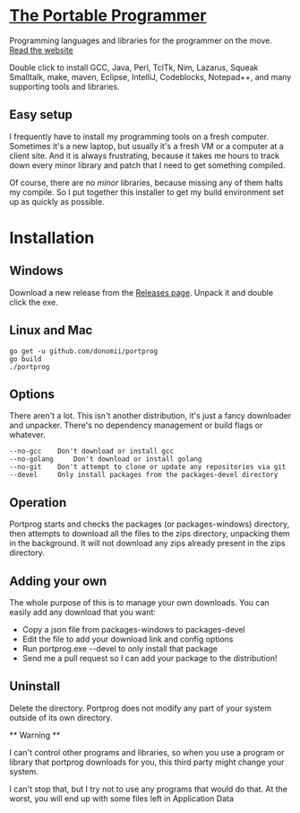# [The Portable Programmer](https://donomii.github.io/portprog/)

Programming languages and libraries for the programmer on the move.  [Read the website](https://donomii.github.io/portprog/)

Double click to install GCC, Java, Perl, TclTk, Nim, Lazarus, Squeak Smalltalk, make, maven, Eclipse, IntelliJ, Codeblocks, Notepad++, and many supporting tools and libraries.

## Easy setup

I frequently have to install my programming tools on a fresh computer.
  Sometimes it's a new laptop, but usually it's a fresh VM or a computer at a client site.
  And it is always frustrating, because it takes me hours to track down every minor library and
  patch that I need to get something compiled.
  
Of course, there are no _minor_ libraries, because missing any of them halts my compile.  So
I put together this installer to get my build environment set up as quickly as possible.

# Installation

## Windows

Download a new release from the [Releases page](https://github.com/donomii/portprog/releases).  Unpack it and double click the exe.

## Linux and Mac

	go get -u github.com/donomii/portprog
	go build
	./portprog

## Options

There aren't a lot.  This isn't another distribution, it's just a fancy downloader and unpacker.  There's no dependency management or build flags 
or whatever.

	--no-gcc	Don't download or install gcc
	--no-golang 	Don't download or install golang
	--no-git 	Don't attempt to clone or update any repositories via git
	--devel		Only install packages from the packages-devel directory
	
## Operation

Portprog starts and checks the packages (or packages-windows) directory, then attempts to download all the files to the zips directory, unpacking them in the background.  It will not download any zips already present in the zips directory.
## Adding your own

The whole purpose of this is to manage your own downloads.  You can easily add any download that you want:

*  Copy a json file from packages-windows to packages-devel
*  Edit the file to add your download link and config options
*  Run portprog.exe --devel to only install that package
*  Send me a pull request so I can add your package to the distribution!


## Uninstall

Delete the directory.  Portprog does not modify any part of your system outside of its own directory.

** Warning **

I can't control other programs and libraries, so when you use a program or library that portprog downloads for you, this third party might change your system.  

I can't stop that, but I try not to use any programs that would do that.  At the worst, you will end up with some files left in Application Data

